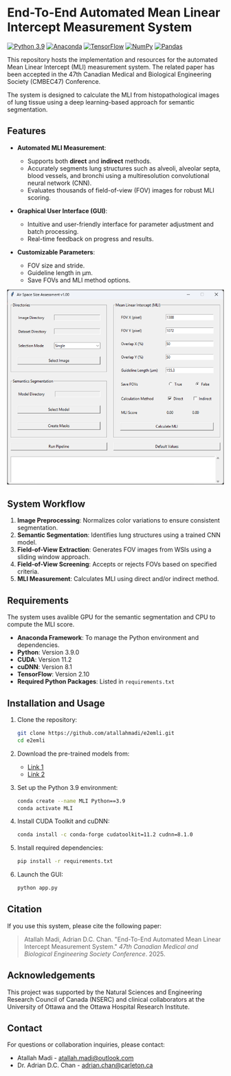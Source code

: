 
# End-To-End Automated Mean Linear Intercept Measurement System

[![Python 3.9](https://img.shields.io/badge/Python-3.9-blue)](https://www.python.org/downloads/release/python-390/)
[![Anaconda](https://img.shields.io/badge/Environment-Anaconda-green)](https://www.anaconda.com/) 
[![TensorFlow](https://img.shields.io/badge/Framework-TensorFlow-orange)](https://www.tensorflow.org/) 
[![NumPy](https://img.shields.io/badge/Library-NumPy-blue)](https://numpy.org/) 
[![Pandas](https://img.shields.io/badge/Library-Pandas-purple)](https://pandas.pydata.org/) 

This repository hosts the implementation and resources for the automated Mean Linear Intercept (MLI) measurement system. The related paper has been accepted in the 47th Canadian Medical and Biological Engineering Society (CMBEC47) Conference.

The system is designed to calculate the MLI from histopathological images of lung tissue using a deep learning-based approach for semantic segmentation.


## Features
- **Automated MLI Measurement**:
  - Supports both **direct** and **indirect** methods.
  - Accurately segments lung structures such as alveoli, alveolar septa, blood vessels, and bronchi using a multiresolution convolutional neural network (CNN).
  - Evaluates thousands of field-of-view (FOV) images for robust MLI scoring.

- **Graphical User Interface (GUI)**:
  - Intuitive and user-friendly interface for parameter adjustment and batch processing.
  - Real-time feedback on progress and results.

- **Customizable Parameters**:
  - FOV size and stride.
  - Guideline length in µm.
  - Save FOVs and MLI method options.

![Air Space Size Assessment GUI](image/gui.png)


## System Workflow

1. **Image Preprocessing**: Normalizes color variations to ensure consistent segmentation.
2. **Semantic Segmentation**: Identifies lung structures using a trained CNN model.
3. **Field-of-View Extraction**: Generates FOV images from WSIs using a sliding window approach.
4. **Field-of-View Screening**: Accepts or rejects FOVs based on specified criteria.
5. **MLI Measurement**: Calculates MLI using direct and/or indirect method.


## Requirements

The system uses avalible GPU for the semantic segmentation and CPU to compute the MLI score.
- **Anaconda Framework**: To manage the Python environment and dependencies.
- **Python**: Version 3.9.0
- **CUDA**: Version 11.2
- **cuDNN**: Version 8.1
- **TensorFlow**: Version 2.10
- **Required Python Packages**: Listed in `requirements.txt`


## Installation and Usage

1. Clone the repository:
   ```bash
   git clone https://github.com/atallahmadi/e2emli.git
   cd e2emli
   ```

2. Download the pre-trained models from:
   - [Link 1](https://www.sce.carleton.ca/faculty/chan/download/MLImodel.zip)
   - [Link 2](https://www.dropbox.com/scl/fi/2jern356ii7lfvjkn6bwx/MLImodel.zip?rlkey=xo1hu09uw2j7i0qf4xltjdlos&st=nlclzqcl&dl=0)

3. Set up the Python 3.9 environment:
   ```bash
   conda create --name MLI Python==3.9
   conda activate MLI
   ```

4. Install CUDA Toolkit and cuDNN:
   ```bash
   conda install -c conda-forge cudatoolkit=11.2 cudnn=8.1.0
   ```

5. Install required dependencies:
   ```bash
   pip install -r requirements.txt
   ```

6. Launch the GUI:
   ```bash
   python app.py
   ```


## Citation

If you use this system, please cite the following paper:
> Atallah Madi, Adrian D.C. Chan. "End-To-End Automated Mean Linear Intercept Measurement System." *47th Canadian Medical and Biological Engineering Society Conference*. 2025.


## Acknowledgements

This project was supported by the Natural Sciences and Engineering Research Council of Canada (NSERC) and clinical collaborators at the University of Ottawa and the Ottawa Hospital Research Institute.


## Contact

For questions or collaboration inquiries, please contact:
- Atallah Madi - [atallah.madi@outlook.com](mailto:atallah.madi@outlook.com)
- Dr. Adrian D.C. Chan - [adrian.chan@carleton.ca](mailto:Adrian.Chan@carleton.ca)
